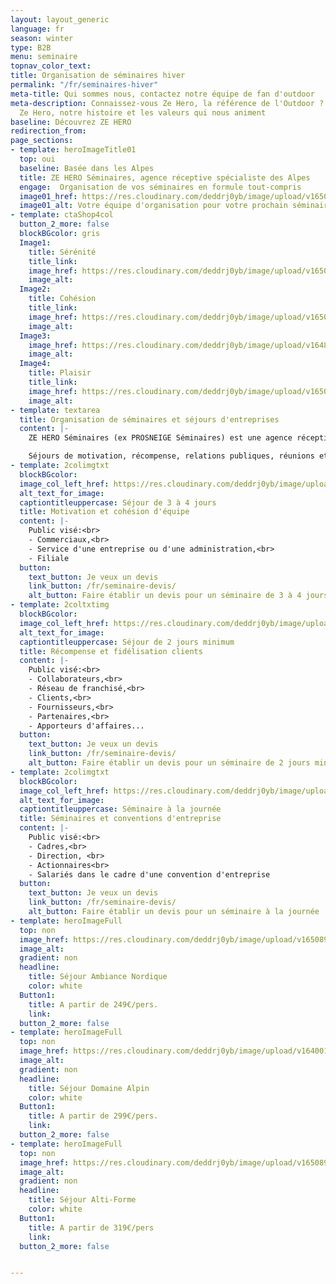 ```yaml
---
layout: layout_generic
language: fr
season: winter
type: B2B
menu: seminaire
topnav_color_text: 
title: Organisation de séminaires hiver
permalink: "/fr/seminaires-hiver"
meta-title: Qui sommes nous, contactez notre équipe de fan d'outdoor
meta-description: Connaissez-vous Ze Hero, la référence de l'Outdoor ? Découvrez l'équipe
  Ze Hero, notre histoire et les valeurs qui nous animent
baseline: Découvrez ZE HERO
redirection_from:
page_sections:
- template: heroImageTitle01
  top: oui
  baseline: Basée dans les Alpes
  title: ZE HERO Séminaires, agence réceptive spécialiste des Alpes
  engage:  Organisation de vos séminaires en formule tout-compris
  image01_href: https://res.cloudinary.com/deddrj0yb/image/upload/v1650891231/website/resorts/jamie-fenn-PEVG_cqrIVo-unsplash.jpg
  image01_alt: Votre équipe d'organisation pour votre prochain séminaire d'entreprise
- template: ctaShop4col
  button_2_more: false
  blockBGcolor: gris
  Image1:
    title: Sérénité
    title_link:
    image_href: https://res.cloudinary.com/deddrj0yb/image/upload/v1650891233/website/resorts/jean-estrella-hvkAKCt1So0-unsplash.jpg
    image_alt:
  Image2:
    title: Cohésion
    title_link:
    image_href: https://res.cloudinary.com/deddrj0yb/image/upload/v1650891470/website/Seminaires/hiver/daniel-frank-R5CpX0Ktrzs-unsplash.jpg
    image_alt:
  Image3:
    image_href: https://res.cloudinary.com/deddrj0yb/image/upload/v1648196348/website/assets/Personnages%20poses/RandoHiver.png
    image_alt:
  Image4:
    title: Plaisir
    title_link:
    image_href: https://res.cloudinary.com/deddrj0yb/image/upload/v1650891232/website/resorts/joshua-sukoff-Kj2dvF0ocZw-unsplash.jpg
    image_alt:
- template: textarea
  title: Organisation de séminaires et séjours d'entreprises
  content: |-
    ZE HERO Séminaires (ex PROSNEIGE Séminaires) est une agence réceptive spécialiste des Alpes, qui organise vos séminaires: conseils, animation de groupe et réservation de séjour en formule "tout-compris" (hébergement, activités, logistique). Basés dans les Alpes à Val Thorens (Savoie), nous intervenons dans les villes, villages et stations des Alpes depuis 2005.

    Séjours de motivation, récompense, relations publiques, réunions et conventions... choisissez votre formule : domaine alpin, ambiance nordique, villages festifs, séjour alti-forme, Mont Blanc et grands lacs Alpins.
- template: 2colimgtxt
  blockBGcolor: 
  image_col_left_href: https://res.cloudinary.com/deddrj0yb/image/upload/t_Hero_under_TopNav_Faces-autoCrop/v1638883535/website/winter/Telesiege-amis-groupe_owkpc2.jpg
  alt_text_for_image: 
  captiontitleuppercase: Séjour de 3 à 4 jours
  title: Motivation et cohésion d'équipe
  content: |- 
    Public visé:<br>
    - Commerciaux,<br>
    - Service d'une entreprise ou d'une administration,<br>
    - Filiale
  button:
    text_button: Je veux un devis
    link_button: /fr/seminaire-devis/
    alt_button: Faire établir un devis pour un séminaire de 3 à 4 jours
- template: 2coltxtimg
  blockBGcolor: 
  image_col_left_href: https://res.cloudinary.com/deddrj0yb/image/upload/v1639492673/website/winter/robert-tjalondo-ckoFnqmaw-E-unsplash_xausol.jpg
  alt_text_for_image: 
  captiontitleuppercase: Séjour de 2 jours minimum
  title: Récompense et fidélisation clients
  content: |- 
    Public visé:<br>
    - Collaborateurs,<br>
    - Réseau de franchisé,<br>
    - Clients,<br>
    - Fournisseurs,<br>
    - Partenaires,<br>
    - Apporteurs d'affaires...
  button:
    text_button: Je veux un devis
    link_button: /fr/seminaire-devis/
    alt_button: Faire établir un devis pour un séminaire de 2 jours minimum
- template: 2colimgtxt
  blockBGcolor: 
  image_col_left_href: https://res.cloudinary.com/deddrj0yb/image/upload/v1650905007/website/Seminaires/alexandre-pellaes-6vAjp0pscX0-unsplash.jpg
  alt_text_for_image: 
  captiontitleuppercase: Séminaire à la journée
  title: Séminaires et conventions d'entreprise
  content: |- 
    Public visé:<br>
    - Cadres,<br>
    - Direction, <br>
    - Actionnaires<br>
    - Salariés dans le cadre d'une convention d'entreprise
  button:
    text_button: Je veux un devis
    link_button: /fr/seminaire-devis/
    alt_button: Faire établir un devis pour un séminaire à la journée
- template: heroImageFull
  top: non
  image_href: https://res.cloudinary.com/deddrj0yb/image/upload/v1650891786/website/Seminaires/hiver/aaron-doucett-UIPmhgGK1BU-unsplash.jpg
  image_alt: 
  gradient: non
  headline:
    title: Séjour Ambiance Nordique
    color: white
  Button1:
    title: A partir de 249€/pers.
    link:
  button_2_more: false
- template: heroImageFull
  top: non
  image_href: https://res.cloudinary.com/deddrj0yb/image/upload/v1640010902/website/resorts/val-thorens/joan-oger-CFntYTHRfRc-unsplash_qzraqh.jpg
  image_alt: 
  gradient: non
  headline:
    title: Séjour Domaine Alpin
    color: white
  Button1:
    title: A partir de 299€/pers.
    link:
  button_2_more: false
- template: heroImageFull
  top: non
  image_href: https://res.cloudinary.com/deddrj0yb/image/upload/v1650892249/website/Seminaires/hiver/peter-schulz-OXU898V4WWg-unsplash.jpg
  image_alt: 
  gradient: non
  headline:
    title: Séjour Alti-Forme
    color: white
  Button1:
    title: A partir de 319€/pers
    link:
  button_2_more: false


---
```

